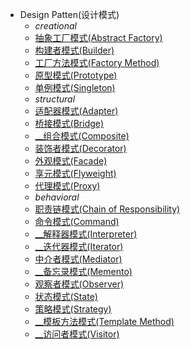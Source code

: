 
- Design Patten(设计模式)
  * *creational*
  * [抽象工厂模式(Abstract Factory)](javascript/patten/creational/01.md)
  * [构建者模式(Builder)](javascript/patten/creational/02.md)
  * [工厂方法模式(Factory Method)](javascript/patten/creational/03.md)
  * [原型模式(Prototype)](javascript/patten/creational/04.md)
  * [单例模式(Singleton)](javascript/patten/creational/05.md)
  * *structural*
  * [适配器模式(Adapter)](javascript/patten/structural/06.md)
  * [桥接模式(Bridge)](javascript/patten/structural/07.md)
  * [__组合模式(Composite)](javascript/patten/structural/08.md)
  * [装饰者模式(Decorator)](javascript/patten/structural/09.md)
  * [外观模式(Facade)](javascript/patten/structural/10.md)
  * [享元模式(Flyweight)](javascript/patten/structural/11.md)
  * [代理模式(Proxy)](javascript/patten/structural/12.md)
  * *behavioral*
  * [职责链模式(Chain of Responsibility)](javascript/patten/behavioral/13.md)
  * [命令模式(Command)](javascript/patten/behavioral/14.md)
  * [__解释器模式(Interpreter)](javascript/patten/behavioral/15.md)
  * [__迭代器模式(Iterator)](javascript/patten/behavioral/16.md)
  * [中介者模式(Mediator)](javascript/patten/behavioral/17.md)
  * [__备忘录模式(Memento)](javascript/patten/behavioral/18.md)
  * [观察者模式(Observer)](javascript/patten/behavioral/19.md)
  * [状态模式(State)](javascript/patten/behavioral/20.md)
  * [策略模式(Strategy)](javascript/patten/behavioral/21.md)
  * [__模板方法模式(Template Method)](javascript/patten/behavioral/22.md)
  * [__访问者模式(Visitor)](javascript/patten/behavioral/23.md)